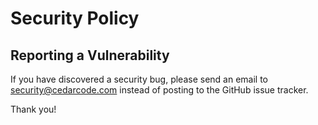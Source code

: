 # Security Policy

## Reporting a Vulnerability

If you have discovered a security bug, please send an email to security@cedarcode.com
instead of posting to the GitHub issue tracker.

Thank you!
